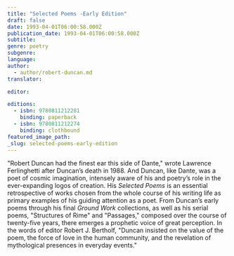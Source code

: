 ```yaml
---
title: "Selected Poems -Early Edition"
draft: false
date: 1993-04-01T06:00:58.000Z
publication_date: 1993-04-01T06:00:58.000Z
subtitle:
genre: poetry
subgenre:
language:
author:
  - author/robert-duncan.md
translator:

editor:

editions:
  - isbn: 9780811212281
    binding: paperback
  - isbn: 9780811212274
    binding: clothbound
featured_image_path:
_slug: selected-poems-early-edition
---
```


"Robert Duncan had the finest ear this side of Dante," wrote Lawrence Ferlinghetti after Duncan’s death in 1988. And Duncan, like Dante, was a poet of cosmic imagination, intensely aware of his and poetry’s role in the ever-expanding logos of creation. His _Selected Poems_ is an essential retrospective of works chosen from the whole course of his writing life as primary examples of his guiding attention as a poet. From Duncan’s early poems through his final _Ground Work_ collections, as well as his serial poems, "Structures of Rime" and "Passages," composed over the course of twenty-five years, there emerges a prophetic voice of great perception. In the words of editor Robert J. Bertholf, "Duncan insisted on the value of the poem, the force of love in the human community, and the revelation of mythological presences in everyday events."

